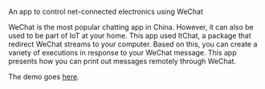 An app to control net-connected electronics using WeChat

WeChat is the most popular chatting app in China. However, it can also be used to be part of IoT at your home. This app used ItChat, a package that redirect WeChat streams to your computer. Based on this, you can create a variety of executions in response to your WeChat message. This app presents how you can print out messages remotely through WeChat.

The demo goes [here](https://www.youtube.com/watch?v=dS7yqTH0w6A).
